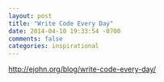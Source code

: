 ```yaml
---
layout: post
title: "Write Code Every Day"
date: 2014-04-10 19:33:54 -0700
comments: false
categories: inspirational
---
```


http://ejohn.org/blog/write-code-every-day/

